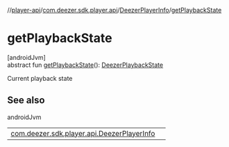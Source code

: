 //[player-api](../../../index.md)/[com.deezer.sdk.player.api](../index.md)/[DeezerPlayerInfo](index.md)/[getPlaybackState](get-playback-state.md)

# getPlaybackState

[androidJvm]\
abstract fun [getPlaybackState](get-playback-state.md)(): [DeezerPlaybackState](../../com.deezer.sdk.player.model/-deezer-playback-state/index.md)

Current playback state

## See also

androidJvm

| | |
|---|---|
| [com.deezer.sdk.player.api.DeezerPlayerInfo](subscribe-on-playback-state-changed.md) |  |
